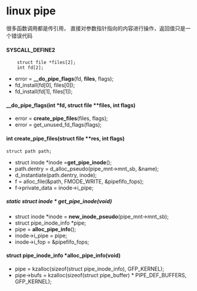 # linux pipe

很多函数调用都是传引用， 直接对参数指针指向的内容进行操作，返回值只是一个错误代码

#### SYSCALL_DEFINE2

```
    struct file *files[2];
    int fd[2];
```
    
- error = **__do_pipe_flags**(fd, **files**, flags);
- fd_install(fd[0], files[0]);
- fd_install(fd[1], files[1]);

#### __do_pipe_flags(int \*fd, struct file **files, int flags)

- error = **create_pipe_files**(files, flags);
- error = get_unused_fd_flags(flags);

#### int create_pipe_files(struct file **res, int flags)

`struct path path;`

- struct inode \*inode =**get_pipe_inode**();
- path.dentry = d_alloc_pseudo(pipe_mnt->mnt_sb, &name);
- d_instantiate(path.dentry, inode);
- f = alloc_file(&path, FMODE_WRITE, &pipefifo_fops);
- f->private_data = inode->i_pipe;

##### static struct inode * get_pipe_inode(void)

- struct inode \*inode = **new_inode_pseudo**(pipe_mnt->mnt_sb);
- struct pipe_inode_info *pipe;
- pipe = **alloc_pipe_info**();
- inode->i_pipe = pipe;
- inode->i_fop = &pipefifo_fops;


#### struct pipe_inode_info *alloc_pipe_info(void)

- pipe = kzalloc(sizeof(struct pipe_inode_info), GFP_KERNEL);
- pipe->bufs = kzalloc(sizeof(struct pipe_buffer) * PIPE_DEF_BUFFERS, GFP_KERNEL);

